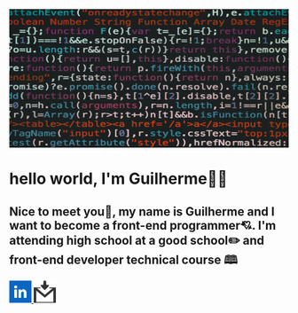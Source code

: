 <img src="https://github.com/guifittipaldi-afk/guifittipaldi-afk/blob/main/pexels-markusspiske-965345.jpg" width="1000" height="250" align=center>
<h1>hello world, I'm Guilherme🎉🎉</h1> 
<h2>Nice to meet you🎇, my name is Guilherme and I want to become a front-end programmer💘.
I'm attending high school at a good school✏️ and front-end developer technical course 🕮</h2>
<a href="https://www.linkedin.com/in/gui-fittipaldi-098aa5285/"><img src="https://github.com/guifittipaldi-afk/guifittipaldi-afk/blob/main/images%20linkedin.png"width="40" heigth="40"</a>
<a href="https://mail.google.com/mail/mu/mp/122/#tl/priority/%5Esmartlabel_personal"><img src="https://github.com/guifittipaldi-afk/guifittipaldi-afk/blob/main/gmail%20imge.png" width="40" heigth"40"<a/>
